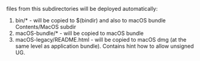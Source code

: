 files from this subdirectories will be deployed automatically:

1. bin/* - will be copied to $(bindir) and also to macOS bundle
Contents/MacOS subdir
2. macOS-bundle/* - will be copied to macOS bundle
3. macOS-legacy/README.html - will be copied to macOS dmg (at the same
level as application bundle). Contains hint how to allow unsigned UG.
